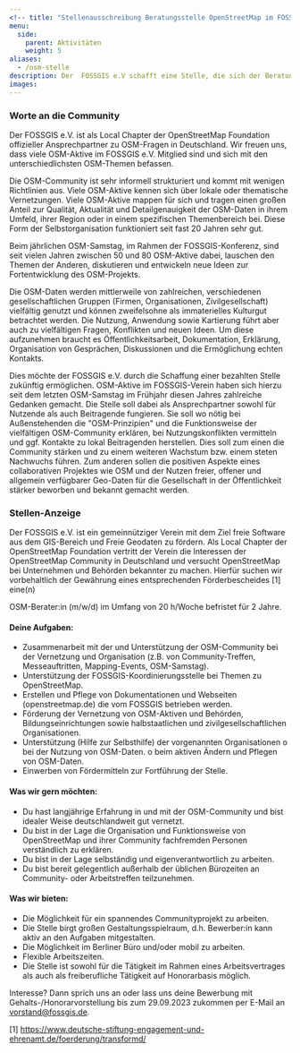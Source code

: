 ```yaml
---
<!-- title: "Stellenausschreibung Beratungsstelle OpenStreetMap im FOSSGIS e.V."
menu:
  side:
    parent: Aktivitäten
    weight: 5
aliases:
  - /osm-stelle
description: Der  FOSSGIS e.V schafft eine Stelle, die sich der Beratung rund um OpenStreetMap widmet. Jetzt bewerben.
images:
---
```


### Worte an die Community 
Der FOSSGIS e.V. ist als Local Chapter der OpenStreetMap Foundation offizieller Ansprechpartner zu OSM-Fragen in Deutschland. Wir freuen uns, dass viele OSM-Aktive im FOSSGIS e.V. Mitglied sind und sich mit den unterschiedlichsten OSM-Themen befassen.

Die OSM-Community ist sehr informell strukturiert und kommt mit wenigen Richtlinien aus. Viele OSM-Aktive kennen sich über lokale oder thematische Vernetzungen. Viele OSM-Aktive mappen für sich und tragen einen großen Anteil zur Qualität, Aktualität und Detailgenauigkeit der OSM-Daten in ihrem Umfeld, ihrer Region oder in einem spezifischen Themenbereich bei. Diese Form der Selbstorganisation funktioniert seit fast 20 Jahren sehr gut.

Beim jährlichen OSM-Samstag, im Rahmen der FOSSGIS-Konferenz, sind seit vielen Jahren zwischen 50 und 80 OSM-Aktive dabei, lauschen den Themen der Anderen, diskutieren und entwickeln neue Ideen zur Fortentwicklung des OSM-Projekts. 

Die OSM-Daten werden mittlerweile von zahlreichen, verschiedenen gesellschaftlichen Gruppen (Firmen, Organisationen, Zivilgesellschaft) vielfältig genutzt und können zweifelsohne als immaterielles Kulturgut betrachtet werden. Die Nutzung, Anwendung sowie Kartierung führt aber auch zu vielfältigen Fragen, Konflikten und neuen Ideen. Um diese aufzunehmen braucht es Öffentlichkeitsarbeit, Dokumentation, Erklärung, Organisation von Gesprächen, Diskussionen und die Ermöglichung echten Kontakts.

Dies möchte der FOSSGIS e.V. durch die Schaffung einer bezahlten Stelle zukünftig ermöglichen. OSM-Aktive im FOSSGIS-Verein haben sich hierzu seit dem letzten OSM-Samstag im Frühjahr diesen Jahres zahlreiche Gedanken gemacht. Die Stelle soll dabei als Ansprechpartner sowohl für Nutzende als auch Beitragende fungieren. Sie soll wo nötig bei Außenstehenden die "OSM-Prinzipien" und die Funktionsweise der vielfältigen OSM-Community erklären, bei Nutzungskonflikten vermitteln und ggf. Kontakte zu lokal Beitragenden herstellen. Dies soll zum einen die Community stärken und zu einem weiteren Wachstum bzw. einem steten Nachwuchs führen. Zum anderen sollen die positiven Aspekte eines collaborativen Projektes wie OSM und der Nutzen freier, offener und allgemein verfügbarer Geo-Daten für die Gesellschaft in der Öffentlichkeit stärker beworben und bekannt gemacht werden.

### Stellen-Anzeige 
Der FOSSGIS e.V. ist ein gemeinnütziger Verein mit dem Ziel freie Software aus dem GIS-Bereich und Freie Geodaten zu fördern. Als Local Chapter der OpenStreetMap Foundation vertritt der Verein die Interessen der OpenStreetMap Community in Deutschland und versucht OpenStreetMap bei Unternehmen und Behörden bekannter zu machen. Hierfür suchen wir vorbehaltlich der Gewährung eines entsprechenden Förderbescheides [1] eine(n)

OSM-Berater:in (m/w/d) im Umfang von 20 h/Woche befristet für 2 Jahre.

#### Deine Aufgaben:
* Zusammenarbeit mit der und Unterstützung der OSM-Community bei der Vernetzung und Organisation (z.B. von Community-Treffen, Messeauftritten, Mapping-Events, OSM-Samstag).
* Unterstützung der FOSSGIS-Koordinierungsstelle bei Themen zu OpenStreetMap.
* Erstellen und Pflege von Dokumentationen und Webseiten (openstreetmap.de) die vom FOSSGIS betrieben werden.
* Förderung der Vernetzung von OSM-Aktiven und Behörden, Bildungseinrichtungen sowie halbstaatlichen und zivilgesellschaftlichen Organisationen.
* Unterstützung (Hilfe zur Selbsthilfe) der vorgenannten Organisationen
   o bei der Nutzung von OSM-Daten.
   o beim aktiven Ändern und Pflegen von OSM-Daten.
* Einwerben von Fördermitteln zur Fortführung der Stelle.

#### Was wir gern möchten:
* Du hast langjährige Erfahrung in und mit der OSM-Community und bist idealer Weise deutschlandweit gut vernetzt.
* Du bist in der Lage die Organisation und Funktionsweise von OpenStreetMap und ihrer Community fachfremden Personen verständlich zu erklären.
* Du bist in der Lage selbständig und eigenverantwortlich zu arbeiten.
* Du bist bereit gelegentlich außerhalb der üblichen Bürozeiten an Community- oder Arbeitstreffen teilzunehmen.

#### Was wir bieten:
* Die Möglichkeit für ein spannendes Communityprojekt zu arbeiten.
* Die Stelle birgt großen Gestaltungsspielraum, d.h. Bewerber:in kann aktiv an den Aufgaben mitgestalten.
* Die Möglichkeit im Berliner Büro und/oder mobil zu arbeiten.
* Flexible Arbeitszeiten.
* Die Stelle ist sowohl für die Tätigkeit im Rahmen eines Arbeitsvertrages als auch als freiberufliche Tätigkeit auf Honorarbasis möglich.

Interesse? Dann sprich uns an oder lass uns deine Bewerbung mit 
Gehalts-/Honorarvorstellung bis zum 29.09.2023 zukommen per E-Mail an vorstand@fossgis.de.

[1] https://www.deutsche-stiftung-engagement-und-ehrenamt.de/foerderung/transformd/
